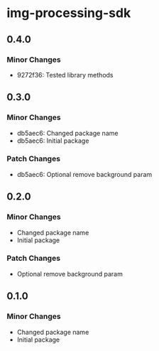# img-processing-sdk

## 0.4.0

### Minor Changes

- 9272f36: Tested library methods

## 0.3.0

### Minor Changes

- db5aec6: Changed package name
- db5aec6: Initial package

### Patch Changes

- db5aec6: Optional remove background param

## 0.2.0

### Minor Changes

- Changed package name
- Initial package

### Patch Changes

- Optional remove background param

## 0.1.0

### Minor Changes

- Changed package name
- Initial package
